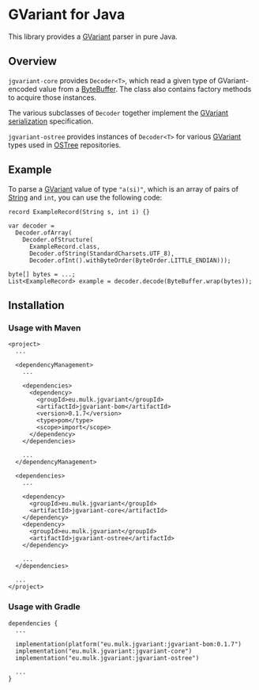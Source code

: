 <!--
SPDX-FileCopyrightText: © 2021 Matthias Andreas Benkard <code@mail.matthias.benkard.de>

SPDX-License-Identifier: GFDL-1.3-or-later
-->

# GVariant for Java

This library provides a [GVariant][] parser in pure Java.


## Overview

`jgvariant-core` provides `Decoder<T>`, which read a given type of
GVariant-encoded value from a [ByteBuffer][].  The class also contains
factory methods to acquire those instances.

The various subclasses of `Decoder` together implement the [GVariant
serialization][] specification.

`jgvariant-ostree` provides instances of `Decoder<T>` for various
[GVariant][] types used in [OSTree][] repositories.


## Example

To parse a [GVariant][] value of type `"a(si)"`, which is an array of
pairs of [String][] and `int`, you can use the following code:

    record ExampleRecord(String s, int i) {}
    
    var decoder =
      Decoder.ofArray(
        Decoder.ofStructure(
          ExampleRecord.class,
          Decoder.ofString(StandardCharsets.UTF_8),
          Decoder.ofInt().withByteOrder(ByteOrder.LITTLE_ENDIAN)));
    
    byte[] bytes = ...;
    List<ExampleRecord> example = decoder.decode(ByteBuffer.wrap(bytes));


## Installation

### Usage with Maven

    <project>
      ...
    
      <dependencyManagement>
        ...
    
        <dependencies>
          <dependency>
            <groupId>eu.mulk.jgvariant</groupId>
            <artifactId>jgvariant-bom</artifactId>
            <version>0.1.7</version>
            <type>pom</type>
            <scope>import</scope>
          </dependency>
        </dependencies>
    
        ...
      </dependencyManagement>
    
      <dependencies>
        ...
    
        <dependency>
          <groupId>eu.mulk.jgvariant</groupId>
          <artifactId>jgvariant-core</artifactId>
        </dependency>
        <dependency>
          <groupId>eu.mulk.jgvariant</groupId>
          <artifactId>jgvariant-ostree</artifactId>
        </dependency>
    
        ...
      </dependencies>
    
      ...
    </project>


### Usage with Gradle

    dependencies {
      ...
    
      implementation(platform("eu.mulk.jgvariant:jgvariant-bom:0.1.7")
      implementation("eu.mulk.jgvariant:jgvariant-core")
      implementation("eu.mulk.jgvariant:jgvariant-ostree")
    
      ...
    }


[ByteBuffer]: https://docs.oracle.com/en/java/javase/17/docs/api/java.base/java/nio/ByteBuffer.html
[GVariant]: https://docs.gtk.org/glib/struct.Variant.html
[GVariant serialization]: https://people.gnome.org/~desrt/gvariant-serialisation.pdf
[OSTree]: https://ostreedev.github.io/ostree/
[String]: https://docs.oracle.com/en/java/javase/17/docs/api/java.base/java/lang/String.html
